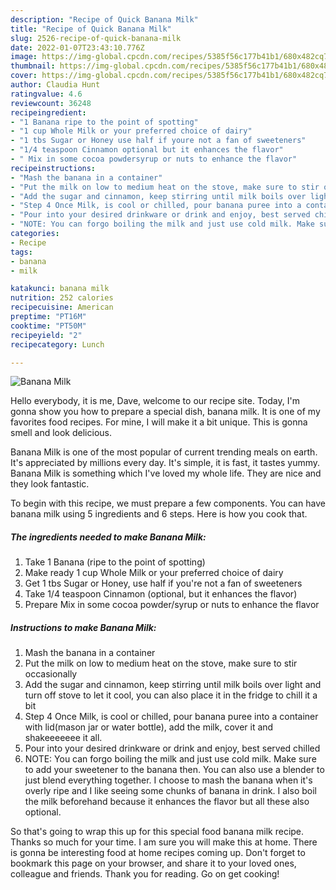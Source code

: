 ```yaml
---
description: "Recipe of Quick Banana Milk"
title: "Recipe of Quick Banana Milk"
slug: 2526-recipe-of-quick-banana-milk
date: 2022-01-07T23:43:10.776Z
image: https://img-global.cpcdn.com/recipes/5385f56c177b41b1/680x482cq70/banana-milk-recipe-main-photo.jpg
thumbnail: https://img-global.cpcdn.com/recipes/5385f56c177b41b1/680x482cq70/banana-milk-recipe-main-photo.jpg
cover: https://img-global.cpcdn.com/recipes/5385f56c177b41b1/680x482cq70/banana-milk-recipe-main-photo.jpg
author: Claudia Hunt
ratingvalue: 4.6
reviewcount: 36248
recipeingredient:
- "1 Banana ripe to the point of spotting"
- "1 cup Whole Milk or your preferred choice of dairy"
- "1 tbs Sugar or Honey use half if youre not a fan of sweeteners"
- "1/4 teaspoon Cinnamon optional but it enhances the flavor"
- " Mix in some cocoa powdersyrup or nuts to enhance the flavor"
recipeinstructions:
- "Mash the banana in a container"
- "Put the milk on low to medium heat on the stove, make sure to stir occasionally"
- "Add the sugar and cinnamon, keep stirring until milk boils over light and turn off stove to let it cool, you can also place it in the fridge to chill it a bit"
- "Step 4 Once Milk, is cool or chilled, pour banana puree into a container with lid(mason jar or water bottle), add the milk, cover it and shakeeeeeee it all."
- "Pour into your desired drinkware or drink and enjoy, best served chilled"
- "NOTE: You can forgo boiling the milk and just use cold milk. Make sure to add your sweetener to the banana then. You can also use a blender to just blend everything together. I choose to mash the banana when it&#39;s overly ripe and I like seeing some chunks of banana in drink. I also boil the milk beforehand because it enhances the flavor but all these also optional."
categories:
- Recipe
tags:
- banana
- milk

katakunci: banana milk 
nutrition: 252 calories
recipecuisine: American
preptime: "PT16M"
cooktime: "PT50M"
recipeyield: "2"
recipecategory: Lunch

---
```



![Banana Milk](https://img-global.cpcdn.com/recipes/5385f56c177b41b1/680x482cq70/banana-milk-recipe-main-photo.jpg)

Hello everybody, it is me, Dave, welcome to our recipe site. Today, I'm gonna show you how to prepare a special dish, banana milk. It is one of my favorites food recipes. For mine, I will make it a bit unique. This is gonna smell and look delicious.

Banana Milk is one of the most popular of current trending meals on earth. It's appreciated by millions every day. It's simple, it is fast, it tastes yummy. Banana Milk is something which I've loved my whole life. They are nice and they look fantastic.




To begin with this recipe, we must prepare a few components. You can have banana milk using 5 ingredients and 6 steps. Here is how you cook that.

<!--inarticleads1-->

##### The ingredients needed to make Banana Milk:

1. Take 1 Banana (ripe to the point of spotting)
1. Make ready 1 cup Whole Milk or your preferred choice of dairy
1. Get 1 tbs Sugar or Honey, use half if you&#39;re not a fan of sweeteners
1. Take 1/4 teaspoon Cinnamon (optional, but it enhances the flavor)
1. Prepare  Mix in some cocoa powder/syrup or nuts to enhance the flavor




<!--inarticleads2-->

##### Instructions to make Banana Milk:

1. Mash the banana in a container
1. Put the milk on low to medium heat on the stove, make sure to stir occasionally
1. Add the sugar and cinnamon, keep stirring until milk boils over light and turn off stove to let it cool, you can also place it in the fridge to chill it a bit
1. Step 4 Once Milk, is cool or chilled, pour banana puree into a container with lid(mason jar or water bottle), add the milk, cover it and shakeeeeeee it all.
1. Pour into your desired drinkware or drink and enjoy, best served chilled
1. NOTE: You can forgo boiling the milk and just use cold milk. Make sure to add your sweetener to the banana then. You can also use a blender to just blend everything together. I choose to mash the banana when it&#39;s overly ripe and I like seeing some chunks of banana in drink. I also boil the milk beforehand because it enhances the flavor but all these also optional.




So that's going to wrap this up for this special food banana milk recipe. Thanks so much for your time. I am sure you will make this at home. There is gonna be interesting food at home recipes coming up. Don't forget to bookmark this page on your browser, and share it to your loved ones, colleague and friends. Thank you for reading. Go on get cooking!
